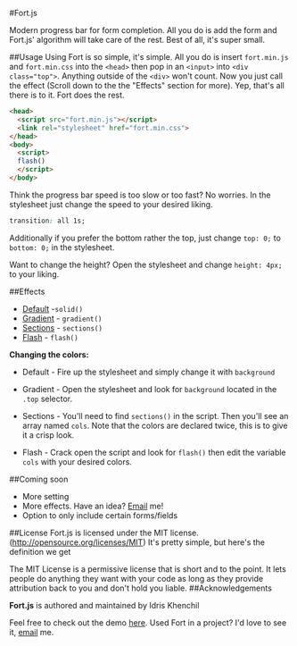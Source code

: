 #Fort.js

Modern progress bar for form completion.
All you do is add the form and Fort.js' algorithm will take care of the rest. Best of all, it's super small.

##Usage
Using Fort is so simple, it's simple. All you do is insert `fort.min.js` and  `fort.min.css` into the `<head>` then pop in an `<input>` into `<div class="top">`. Anything outside of the `<div>` won't count. Now you just call the effect (Scroll down to the the "Effects" section for more). Yep, that's all there is to it. Fort does the rest.
```html
<head>
  <script src="fort.min.js"></script>
  <link rel="stylesheet" href="fort.min.css">
</head>
<body>
  <script>
  flash()
  </script>
</body>
```


Think the progress bar speed is too slow or too fast? No worries. In the stylesheet just change the speed to your desired liking.
```css
transition: all 1s;
```
Additionally if you prefer the bottom rather the top, just change `top: 0;` to `bottom: 0;` in the stylesheet.

Want to change the height? Open the stylesheet and change `height: 4px;` to your liking.


##Effects
 * [Default](http://colourity.github.io/) -`solid()`
 * [Gradient](http://colourity.github.io/gradient) - `gradient()`
 * [Sections](http://colourity.github.io/sections) - `sections()`
 * [Flash](http://colourity.github.io/flash) - `flash()`



**Changing the colors:**
* Default - Fire up the stylesheet and simply change it with `background`

* Gradient - Open the stylesheet and look for `background` located in the `.top` selector.

* Sections - You'll need to find `sections()` in the script. Then you'll see an array named `cols`. Note that the colors are declared twice, this is to give it a crisp look.

* Flash - Crack open the script and look for `flash()` then edit the variable `cols` with your desired colors.


##Coming soon
 * More setting
 * More effects. Have an idea? [Email](mailto:idris@colourity.com) me!
 * Option to only include certain forms/fields

##License
Fort.js is licensed under the MIT license.(http://opensource.org/licenses/MIT)
It's pretty simple, but here's the definition we get

The MIT License is a permissive license that is short and to the point. It lets people do anything they want with your code as long as they provide attribution back to you and don't hold you liable.
##Acknowledgements

**Fort.js** is authored and maintained by Idris Khenchil




Feel free to check out the demo [here](http://colourity.github.io/). Used Fort in a project? I'd love to see it, [email](mailto:idris@colourity.com) me.
